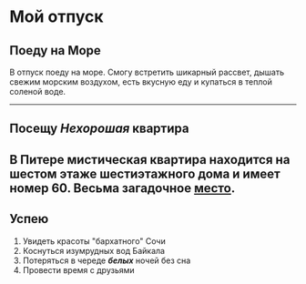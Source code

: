 # Мой отпуск

## Поеду на **Море**
В отпуск поеду на море. Смогу встретить шикарный рассвет, дышать свежим морским воздухом, есть вкусную еду и купаться в теплой соленой воде.

---
## Посещу **_Нехорошая_ квартира**
В Питере мистическая квартира находится на **шестом** этаже **шестиэтажного** дома и имеет номер **60**. Весьма загадочное [место](https://yandex.ru/maps/-/CCUJZIcN1A).
---
## Успею 
1. Увидеть красоты "бархатного" Сочи
2. Коснуться изумрудных вод Байкала
3. Потеряться в череде _**белых**_ ночей без сна
4. Провести время с друзьями